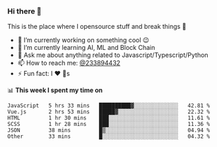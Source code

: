 ### Hi there 👋

<!--
**a233894432/a233894432** is a ✨ _special_ ✨ repository because its `README.md` (this file) appears on your GitHub profile.

Here are some ideas to get you started:

- 🔭 I’m currently working on ...
- 🌱 I’m currently learning ...
- 👯 I’m looking to collaborate on ...
- 🤔 I’m looking for help with ...
- 💬 Ask me about ...
- 📫 How to reach me: ...
- 😄 Pronouns: ...
- ⚡ Fun fact: ...
-->
 
 
This is the place where I opensource stuff and break things :rofl:

- 🔭 I’m currently working on something cool :wink:
- 🌱 I’m currently learning AI, ML and Block Chain
- 💬 Ask me about anything related to Javascript/Typescript/Python
- 📫 How to reach me: [@233894432](https://twitter.com/233894432)
- ⚡ Fun fact: I :heart: :dog:s

📊 **This week I spent my time on**
<!--START_SECTION:waka-->

```text
JavaScript   5 hrs 33 mins   ██████████▓░░░░░░░░░░░░░░   42.81 %
Vue.js       2 hrs 53 mins   █████▓░░░░░░░░░░░░░░░░░░░   22.32 %
HTML         1 hr 30 mins    ███░░░░░░░░░░░░░░░░░░░░░░   11.61 %
SCSS         1 hr 28 mins    ███░░░░░░░░░░░░░░░░░░░░░░   11.36 %
JSON         38 mins         █▒░░░░░░░░░░░░░░░░░░░░░░░   04.94 %
Other        33 mins         █░░░░░░░░░░░░░░░░░░░░░░░░   04.32 %
```

<!--END_SECTION:waka-->
